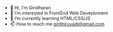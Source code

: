 - 👋 Hi, I’m Giridharan
- 👀 I’m interested in FrontEnd Web Deveploment
- 🌱 I’m currently learning HTML/CSS/JS
- 📫 How to reach me girithiruvadi@gmail.com

<!---
giridharani/giridharani is a ✨ special ✨ repository because its `README.md` (this file) appears on your GitHub profile.
You can click the Preview link to take a look at your changes.
--->

